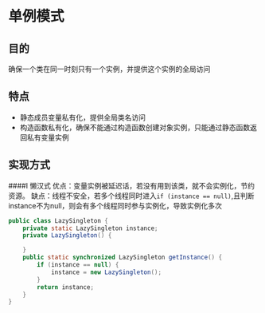 # 单例模式
## 目的
确保一个类在同一时刻只有一个实例，并提供这个实例的全局访问
## 特点
* 静态成员变量私有化，提供全局类名访问
* 构造函数私有化，确保不能通过构造函数创建对象实例，只能通过静态函数返回私有变量实例
## 实现方式
####I 懒汉式
优点：变量实例被延迟话，若没有用到该类，就不会实例化，节约资源。
缺点：线程不安全，若多个线程同时进入``if (instance == null)``,且判断instance不为null，则会有多个线程同时参与实例化，导致实例化多次
```java
public class LazySingleton {
    private static LazySingleton instance;
    private LazySingleton() {

    }
    public static synchronized LazySingleton getInstance() {
        if (instance == null) {
            instance = new LazySingleton();
        }
        return instance;
    }
}
```